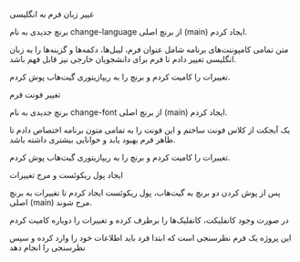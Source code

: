 غییر زبان فرم به انگلیسی

برنچ جدیدی به نام change-language از برنچ اصلی (main) ایجاد کردم.

متن تمامی کامپوننت‌های برنامه شامل عنوان فرم، لیبل‌ها، دکمه‌ها و گزینه‌ها را به زبان انگلیسی تغییر دادم تا فرم برای دانشجویان خارجی نیز قابل فهم باشد.

تغییرات را کامیت کردم و برنچ را به ریپازیتوری گیت‌هاب پوش کردم.

تغییر فونت فرم

برنچ جدیدی به نام change-font از برنچ اصلی (main) ایجاد کردم.

یک آبجکت از کلاس فونت ساختم و این فونت را به تمامی متون برنامه اختصاص دادم تا ظاهر فرم بهبود یابد و خوانایی بیشتری داشته باشد.

تغییرات را کامیت کردم و برنچ را به ریپازیتوری گیت‌هاب پوش کردم.

ایجاد پول ریکوئست و مرج تغییرات

پس از پوش کردن دو برنچ به گیت‌هاب، پول ریکوئست ایجاد کردم تا تغییرات به برنچ اصلی (main) مرج شوند.

در صورت وجود کانفلیکت، کانفلیک‌ها را برطرف کرده و تغییرات را دوباره کامیت کردم

این پروژه یک فرم نظرسنجی است که ابتدا فرد باید اطلاعات خود را وارد کرده و سپس نظرسنجی را انجام دهد
